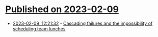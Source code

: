 # [Published on 2023-02-09](index.md)

* [2023-02-09, 12:21:32](https://lobste.rs/s/zsotib/cascading_failures_impossibility) - [Cascading failures and the impossibility of scheduling team lunches](https://jaywhy13.hashnode.dev/cascading-failures-and-the-impossibility-of-scheduling-team-lunches)
